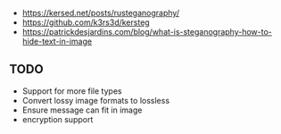 - https://kersed.net/posts/rusteganography/
- https://github.com/k3rs3d/kersteg
- https://patrickdesjardins.com/blog/what-is-steganography-how-to-hide-text-in-image

## TODO
- Support for more file types
- Convert lossy image formats to lossless
- Ensure message can fit in image
- encryption support
